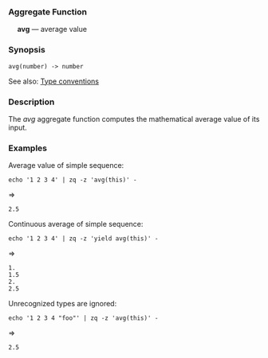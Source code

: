 ### Aggregate Function

&emsp; **avg** &mdash; average value

### Synopsis
```
avg(number) -> number
```
See also: [Type conventions](../conventions.md)

### Description

The _avg_ aggregate function computes the mathematical average value of its input.

### Examples

Average value of simple sequence:
```mdtest-command
echo '1 2 3 4' | zq -z 'avg(this)' -
```
=>
```mdtest-output
2.5
```

Continuous average of simple sequence:
```mdtest-command
echo '1 2 3 4' | zq -z 'yield avg(this)' -
```
=>
```mdtest-output
1.
1.5
2.
2.5
```
Unrecognized types are ignored:
```mdtest-command
echo '1 2 3 4 "foo"' | zq -z 'avg(this)' -
```
=>
```mdtest-output
2.5
```
